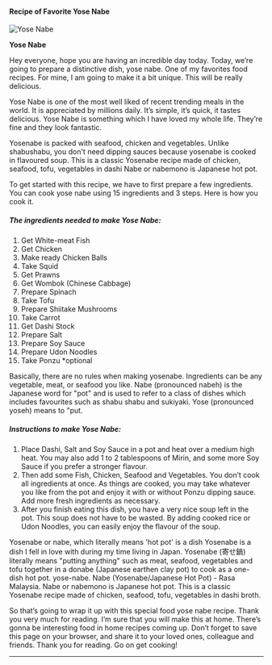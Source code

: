             

#### Recipe of Favorite Yose Nabe

![Yose Nabe](https://img-global.cpcdn.com/recipes/b666880d85ded39d/751x532cq70/yose-nabe-recipe-main-photo.jpg)

**Yose Nabe**

Hey everyone, hope you are having an incredible day today. Today, we’re going to prepare a distinctive dish, yose nabe. One of my favorites food recipes. For mine, I am going to make it a bit unique. This will be really delicious.

Yose Nabe is one of the most well liked of recent trending meals in the world. It is appreciated by millions daily. It’s simple, it’s quick, it tastes delicious. Yose Nabe is something which I have loved my whole life. They’re fine and they look fantastic.

Yosenabe is packed with seafood, chicken and vegetables. Unlike shabushabu, you don't need dipping sauces because yosenabe is cooked in flavoured soup. This is a classic Yosenabe recipe made of chicken, seafood, tofu, vegetables in dashi Nabe or nabemono is Japanese hot pot.

To get started with this recipe, we have to first prepare a few ingredients. You can cook yose nabe using 15 ingredients and 3 steps. Here is how you cook it.

##### The ingredients needed to make Yose Nabe:

1.  Get White-meat Fish
2.  Get Chicken
3.  Make ready Chicken Balls
4.  Take Squid
5.  Get Prawns
6.  Get Wombok (Chinese Cabbage)
7.  Prepare Spinach
8.  Take Tofu
9.  Prepare Shiitake Mushrooms
10.  Take Carrot
11.  Get Dashi Stock
12.  Prepare Salt
13.  Prepare Soy Sauce
14.  Prepare Udon Noodles
15.  Take Ponzu \*optional

Basically, there are no rules when making yosenabe. Ingredients can be any vegetable, meat, or seafood you like. Nabe (pronounced nabeh) is the Japanese word for "pot" and is used to refer to a class of dishes which includes favourites such as shabu shabu and sukiyaki. Yose (pronounced yoseh) means to "put.

##### Instructions to make Yose Nabe:

1.  Place Dashi, Salt and Soy Sauce in a pot and heat over a medium high heat. You may also add 1 to 2 tablespoons of Mirin, and some more Soy Sauce if you prefer a stronger flavour.
2.  Then add some Fish, Chicken, Seafood and Vegetables. You don’t cook all ingredients at once. As things are cooked, you may take whatever you like from the pot and enjoy it with or without Ponzu dipping sauce. Add more fresh ingredients as necessary.
3.  After you finish eating this dish, you have a very nice soup left in the pot. This soup does not have to be wasted. By adding cooked rice or Udon Noodles, you can easily enjoy the flavour of the soup.

Yosenabe or nabe, which literally means 'hot pot' is a dish Yosenabe is a dish I fell in love with during my time living in Japan. Yosenabe (寄せ鍋) literally means "putting anything" such as meat, seafood, vegetables and tofu together in a donabe (Japanese earthen clay pot) to cook as a one-dish hot pot. yose-nabe. Nabe (Yosenabe/Japanese Hot Pot) - Rasa Malaysia. Nabe or nabemono is Japanese hot pot. This is a classic Yosenabe recipe made of chicken, seafood, tofu, vegetables in dashi broth.

So that’s going to wrap it up with this special food yose nabe recipe. Thank you very much for reading. I’m sure that you will make this at home. There’s gonna be interesting food in home recipes coming up. Don’t forget to save this page on your browser, and share it to your loved ones, colleague and friends. Thank you for reading. Go on get cooking!

* * *
